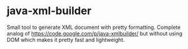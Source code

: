 java-xml-builder
================

Small tool to generate XML document with pretty formatting. Complete analog of https://code.google.com/p/java-xmlbuilder/ but without using DOM which makes it pretty fast and lightweight.
